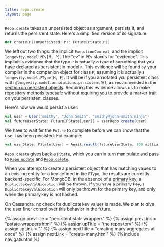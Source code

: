 ```yaml
---
title: repo.create
layout: page
---
```


`Repo.create` takes an unpersisted object as argument, persists it, and returns the persistent
state. Here's a simplified version of its signature:

```scala
def create[P](unpersisted: P): Future[PState[P]]
```

We left out two things: the implicit `ExecutionContext`, and the implicit `longevity.model.PEv[M,
P]`. The "ev" in `PEv` stands for "evidence". This implicit is evidence that the type `P` is
actually a type of something that you have declared as persistent in model `M`. This evidence will
be found by your compiler in the companion object for class `P`, assuming it is actually a
`longevity.model.PType[M, P]`. It will be if you annotated you persistent class with
`@longevity.model.annotations.persistent[M]`, as recommended in the [section on persistent
objects](../model/persistents.html). Requiring this evidence allows us to make repository methods
typesafe without requiring you to provide a marker trait on your persistent classes.

Here's how we would persist a user:

```scala
val user = User("smithy", "John Smith", "smithy@john-smith.ninja")
val futureUserState: Future[PState[User]] = userRepo.create(user)
```

We have to wait for the `Future` to complete before we can know that
the user has been persisted. For example:

```scala
val userState: PState[User] = Await.result(futureUserState, 100 millis)
```

`Repo.create` gives back a `PState`, which you can in turn manipulate
and pass to [`Repo.update`](repo-update.html) and
[`Repo.delete`](repo-delete.html).

When you attempt to create a persistent object that has matching
values to an existing entity for a key defined in the `PType`, the
results are currently backend-specific. For MongoDB, in the absence of
a [primary key](../ptype/primary-keys.html), a
`DuplicateKeyValException` will be thrown. If you have a primary
key, a `DuplicateKeyValException` will only be thrown for the
primary key, and only when the primary key is not hashed.

On Cassandra, no check for duplicate key values is made. We
[plan](https://www.pivotaltracker.com/story/show/107958610) to give
the user finer control over this behavior in the future.

{% assign prevTitle = "persistent state wrappers" %}
{% assign prevLink  = "pstate-wrappers.html" %}
{% assign upTitle   = "the repository" %}
{% assign upLink    = "." %}
{% assign nextTitle = "creating many aggregates at once" %}
{% assign nextLink  = "create-many.html" %}
{% include navigate.html %}

